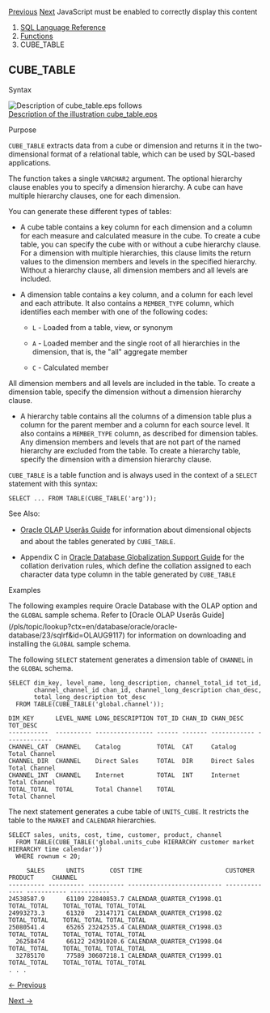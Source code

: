 [Previous](COVAR_SAMP.md) [Next](CUME_DIST.md) JavaScript must be enabled
to correctly display this content

  1. [SQL Language Reference ](index.md)
  2. [Functions](Functions.md)
  3. CUBE_TABLE

## CUBE_TABLE

Syntax

![Description of cube_table.eps
follows](https://docs.oracle.com/en/database/oracle/oracle-database/23/sqlrf/img/cube_table.gif)  
[Description of the illustration cube_table.eps](img_text/cube_table.md)

Purpose

`CUBE_TABLE` extracts data from a cube or dimension and returns it in the two-
dimensional format of a relational table, which can be used by SQL-based
applications.

The function takes a single `VARCHAR2` argument. The optional hierarchy clause
enables you to specify a dimension hierarchy. A cube can have multiple
hierarchy clauses, one for each dimension.

You can generate these different types of tables:

  * A cube table contains a key column for each dimension and a column for each measure and calculated measure in the cube. To create a cube table, you can specify the cube with or without a cube hierarchy clause. For a dimension with multiple hierarchies, this clause limits the return values to the dimension members and levels in the specified hierarchy. Without a hierarchy clause, all dimension members and all levels are included.

  * A dimension table contains a key column, and a column for each level and each attribute. It also contains a `MEMBER_TYPE` column, which identifies each member with one of the following codes: 

    * `L` \- Loaded from a table, view, or synonym 

    * `A` \- Loaded member and the single root of all hierarchies in the dimension, that is, the "all" aggregate member 

    * `C` \- Calculated member 

All dimension members and all levels are included in the table. To create a
dimension table, specify the dimension without a dimension hierarchy clause.

  * A hierarchy table contains all the columns of a dimension table plus a column for the parent member and a column for each source level. It also contains a `MEMBER_TYPE` column, as described for dimension tables. Any dimension members and levels that are not part of the named hierarchy are excluded from the table. To create a hierarchy table, specify the dimension with a dimension hierarchy clause. 

`CUBE_TABLE` is a table function and is always used in the context of a
`SELECT` statement with this syntax:

    
    
    SELECT ... FROM TABLE(CUBE_TABLE('arg'));

See Also:

  * [Oracle OLAP Userâs Guide](/pls/topic/lookup?ctx=en/database/oracle/oracle-database/23/sqlrf&id=OLAUG400) for information about dimensional objects and about the tables generated by `CUBE_TABLE`. 

  * Appendix C in [Oracle Database Globalization Support Guide](/pls/topic/lookup?ctx=en/database/oracle/oracle-database/23/sqlrf&id=NLSPG-GUID-AFCE41ED-775B-4A00-AF38-C436776AE0C5) for the collation derivation rules, which define the collation assigned to each character data type column in the table generated by `CUBE_TABLE`

Examples

The following examples require Oracle Database with the OLAP option and the
`GLOBAL` sample schema. Refer to [Oracle OLAP Userâs
Guide](/pls/topic/lookup?ctx=en/database/oracle/oracle-
database/23/sqlrf&id=OLAUG9117) for information on downloading and installing
the `GLOBAL` sample schema.

The following `SELECT` statement generates a dimension table of `CHANNEL` in
the `GLOBAL` schema.

    
    
    SELECT dim_key, level_name, long_description, channel_total_id tot_id,
           channel_channel_id chan_id, channel_long_description chan_desc,
           total_long_description tot_desc
      FROM TABLE(CUBE_TABLE('global.channel'));
    
    DIM_KEY      LEVEL_NAME LONG_DESCRIPTION TOT_ID CHAN_ID CHAN_DESC    TOT_DESC
    -----------  ---------- ---------------- ------ ------- ------------ -------------
    CHANNEL_CAT  CHANNEL    Catalog          TOTAL  CAT     Catalog      Total Channel
    CHANNEL_DIR  CHANNEL    Direct Sales     TOTAL  DIR     Direct Sales Total Channel
    CHANNEL_INT  CHANNEL    Internet         TOTAL  INT     Internet     Total Channel
    TOTAL_TOTAL  TOTAL      Total Channel    TOTAL                       Total Channel
    

The next statement generates a cube table of `UNITS_CUBE`. It restricts the
table to the `MARKET` and `CALENDAR` hierarchies.

    
    
    SELECT sales, units, cost, time, customer, product, channel
      FROM TABLE(CUBE_TABLE('global.units_cube HIERARCHY customer market HIERARCHY time calendar'))
      WHERE rownum < 20;
    
         SALES      UNITS       COST TIME                       CUSTOMER       PRODUCT     CHANNEL
    ---------- ---------- ---------- -------------------------- -------------- ----------- -----------
    24538587.9      61109 22840853.7 CALENDAR_QUARTER_CY1998.Q1 TOTAL_TOTAL    TOTAL_TOTAL TOTAL_TOTAL
    24993273.3      61320   23147171 CALENDAR_QUARTER_CY1998.Q2 TOTAL_TOTAL    TOTAL_TOTAL TOTAL_TOTAL
    25080541.4      65265 23242535.4 CALENDAR_QUARTER_CY1998.Q3 TOTAL_TOTAL    TOTAL_TOTAL TOTAL_TOTAL
      26258474      66122 24391020.6 CALENDAR_QUARTER_CY1998.Q4 TOTAL_TOTAL    TOTAL_TOTAL TOTAL_TOTAL
      32785170      77589 30607218.1 CALENDAR_QUARTER_CY1999.Q1 TOTAL_TOTAL    TOTAL_TOTAL TOTAL_TOTAL
    . . .


[← Previous](COVAR_SAMP.md)

[Next →](CUME_DIST.md)
